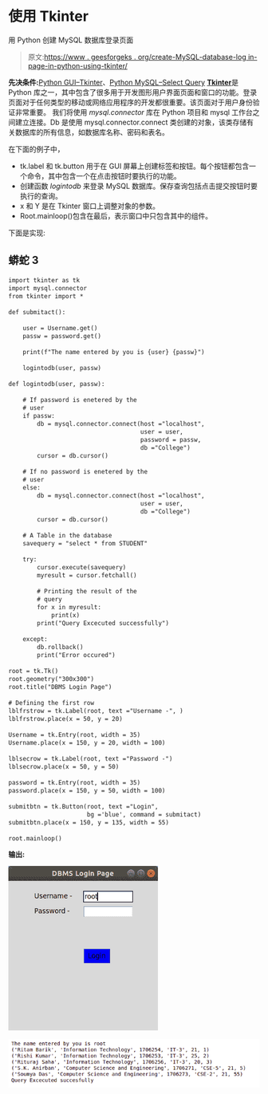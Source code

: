 # 使用 Tkinter

用 Python 创建 MySQL 数据库登录页面

> 原文:[https://www . geesforgeks . org/create-MySQL-database-log in-page-in-python-using-tkinter/](https://www.geeksforgeeks.org/create-mysql-database-login-page-in-python-using-tkinter/)

**先决条件:**[Python GUI–Tkinter](https://www.geeksforgeeks.org/python-gui-tkinter/)、[Python MySQL–Select Query](https://www.geeksforgeeks.org/python-mysql-select-query/)
[**Tkinter**](https://www.geeksforgeeks.org/python-gui-tkinter/)是 Python 库之一，其中包含了很多用于开发图形用户界面页面和窗口的功能。登录页面对于任何类型的移动或网络应用程序的开发都很重要。该页面对于用户身份验证非常重要。
我们将使用 *mysql.connector* 库在 Python 项目和 mysql 工作台之间建立连接。Db 是使用 mysql.connector.connect 类创建的对象，该类存储有关数据库的所有信息，如数据库名称、密码和表名。

在下面的例子中，

*   tk.label 和 tk.button 用于在 GUI 屏幕上创建标签和按钮。每个按钮都包含一个命令，其中包含一个在点击按钮时要执行的功能。
*   创建函数 *logintodb* 来登录 MySQL 数据库。保存查询包括点击提交按钮时要执行的查询。
*   x 和 Y 是在 Tkinter 窗口上调整对象的参数。
*   Root.mainloop()包含在最后，表示窗口中只包含其中的组件。

下面是实现:

## 蟒蛇 3

```
import tkinter as tk
import mysql.connector
from tkinter import *

def submitact():

    user = Username.get()
    passw = password.get()

    print(f"The name entered by you is {user} {passw}")

    logintodb(user, passw)

def logintodb(user, passw):

    # If password is enetered by the
    # user
    if passw:
        db = mysql.connector.connect(host ="localhost",
                                     user = user,
                                     password = passw,
                                     db ="College")
        cursor = db.cursor()

    # If no password is enetered by the
    # user
    else:
        db = mysql.connector.connect(host ="localhost",
                                     user = user,
                                     db ="College")
        cursor = db.cursor()

    # A Table in the database
    savequery = "select * from STUDENT"

    try:
        cursor.execute(savequery)
        myresult = cursor.fetchall()

        # Printing the result of the
        # query
        for x in myresult:
            print(x)
        print("Query Excecuted successfully")

    except:
        db.rollback()
        print("Error occured")

root = tk.Tk()
root.geometry("300x300")
root.title("DBMS Login Page")

# Defining the first row
lblfrstrow = tk.Label(root, text ="Username -", )
lblfrstrow.place(x = 50, y = 20)

Username = tk.Entry(root, width = 35)
Username.place(x = 150, y = 20, width = 100)

lblsecrow = tk.Label(root, text ="Password -")
lblsecrow.place(x = 50, y = 50)

password = tk.Entry(root, width = 35)
password.place(x = 150, y = 50, width = 100)

submitbtn = tk.Button(root, text ="Login",
                      bg ='blue', command = submitact)
submitbtn.place(x = 150, y = 135, width = 55)

root.mainloop()
```

**输出:**

![python-tkinter-gui-login-dbms](img/75f54c51653f05975bd065ab3821cb25.png)

![python-tkinter-gui-login-dbms1](img/369965cdbe30449ac5a4b5cd65a2710d.png)